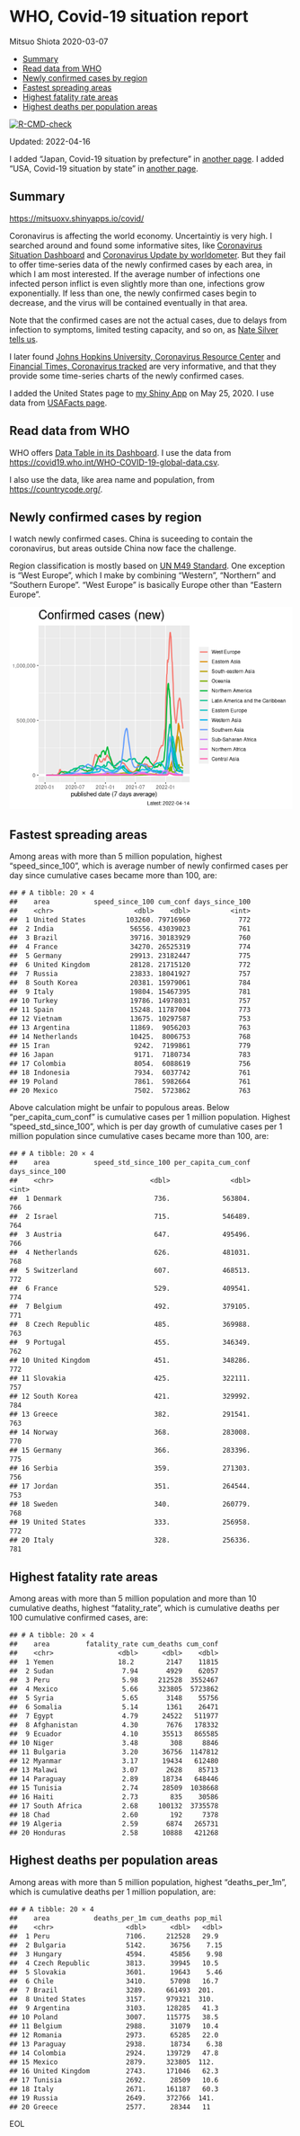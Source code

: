 WHO, Covid-19 situation report
================
Mitsuo Shiota
2020-03-07

-   [Summary](#summary)
-   [Read data from WHO](#read-data-from-who)
-   [Newly confirmed cases by region](#newly-confirmed-cases-by-region)
-   [Fastest spreading areas](#fastest-spreading-areas)
-   [Highest fatality rate areas](#highest-fatality-rate-areas)
-   [Highest deaths per population
    areas](#highest-deaths-per-population-areas)

<!-- badges: start -->

[![R-CMD-check](https://github.com/mitsuoxv/covid/workflows/R-CMD-check/badge.svg)](https://github.com/mitsuoxv/covid/actions)
<!-- badges: end -->

Updated: 2022-04-16

I added “Japan, Covid-19 situation by prefecture” in [another
page](Japan.md). I added “USA, Covid-19 situation by state” in [another
page](USA.md).

## Summary

<https://mitsuoxv.shinyapps.io/covid/>

Coronavirus is affecting the world economy. Uncertaintiy is very high. I
searched around and found some informative sites, like [Coronavirus
Situation
Dashboard](https://who.maps.arcgis.com/apps/opsdashboard/index.html#/c88e37cfc43b4ed3baf977d77e4a0667)
and [Coronavirus Update by
worldometer](https://www.worldometers.info/coronavirus/). But they fail
to offer time-series data of the newly confirmed cases by each area, in
which I am most interested. If the average number of infections one
infected person inflict is even slightly more than one, infections grow
exponentially. If less than one, the newly confirmed cases begin to
decrease, and the virus will be contained eventually in that area.

Note that the confirmed cases are not the actual cases, due to delays
from infection to symptoms, limited testing capacity, and so on, as
[Nate Silver tells
us](https://fivethirtyeight.com/features/coronavirus-case-counts-are-meaningless/).

I later found [Johns Hopkins University, Coronavirus Resource
Center](https://coronavirus.jhu.edu/) and [Financial Times, Coronavirus
tracked](https://www.ft.com/content/a26fbf7e-48f8-11ea-aeb3-955839e06441)
are very informative, and that they provide some time-series charts of
the newly confirmed cases.

I added the United States page to [my Shiny
App](https://mitsuoxv.shinyapps.io/covid/) on May 25, 2020. I use data
from [USAFacts
page](https://usafacts.org/visualizations/coronavirus-covid-19-spread-map/).

## Read data from WHO

WHO offers [Data Table in its Dashboard](https://covid19.who.int/table).
I use the data from
<https://covid19.who.int/WHO-COVID-19-global-data.csv>.

I also use the data, like area name and population, from
<https://countrycode.org/>.

## Newly confirmed cases by region

I watch newly confirmed cases. China is suceeding to contain the
coronavirus, but areas outside China now face the challenge.

Region classification is mostly based on [UN M49
Standard](https://unstats.un.org/unsd/methodology/m49/). One exception
is “West Europe”, which I make by combining “Western”, “Northern” and
“Southern Europe”. “West Europe” is basically Europe other than “Eastern
Europe”.

![](README_files/figure-gfm/chart-1.png)<!-- -->

## Fastest spreading areas

Among areas with more than 5 million population, highest
“speed_since_100”, which is average number of newly confirmed cases per
day since cumulative cases became more than 100, are:

    ## # A tibble: 20 × 4
    ##    area           speed_since_100 cum_conf days_since_100
    ##    <chr>                    <dbl>    <dbl>          <int>
    ##  1 United States          103260. 79716960            772
    ##  2 India                   56556. 43039023            761
    ##  3 Brazil                  39716. 30183929            760
    ##  4 France                  34270. 26525319            774
    ##  5 Germany                 29913. 23182447            775
    ##  6 United Kingdom          28128. 21715120            772
    ##  7 Russia                  23833. 18041927            757
    ##  8 South Korea             20381. 15979061            784
    ##  9 Italy                   19804. 15467395            781
    ## 10 Turkey                  19786. 14978031            757
    ## 11 Spain                   15248. 11787004            773
    ## 12 Vietnam                 13675. 10297587            753
    ## 13 Argentina               11869.  9056203            763
    ## 14 Netherlands             10425.  8006753            768
    ## 15 Iran                     9242.  7199861            779
    ## 16 Japan                    9171.  7180734            783
    ## 17 Colombia                 8054.  6088619            756
    ## 18 Indonesia                7934.  6037742            761
    ## 19 Poland                   7861.  5982664            761
    ## 20 Mexico                   7502.  5723862            763

Above calculation might be unfair to populous areas. Below
“per_capita_cum_conf” is cumulative cases per 1 million population.
Highest “speed_std_since_100”, which is per day growth of cumulative
cases per 1 million population since cumulative cases became more than
100, are:

    ## # A tibble: 20 × 4
    ##    area           speed_std_since_100 per_capita_cum_conf days_since_100
    ##    <chr>                        <dbl>               <dbl>          <int>
    ##  1 Denmark                       736.             563804.            766
    ##  2 Israel                        715.             546489.            764
    ##  3 Austria                       647.             495496.            766
    ##  4 Netherlands                   626.             481031.            768
    ##  5 Switzerland                   607.             468513.            772
    ##  6 France                        529.             409541.            774
    ##  7 Belgium                       492.             379105.            771
    ##  8 Czech Republic                485.             369988.            763
    ##  9 Portugal                      455.             346349.            762
    ## 10 United Kingdom                451.             348286.            772
    ## 11 Slovakia                      425.             322111.            757
    ## 12 South Korea                   421.             329992.            784
    ## 13 Greece                        382.             291541.            763
    ## 14 Norway                        368.             283008.            770
    ## 15 Germany                       366.             283396.            775
    ## 16 Serbia                        359.             271303.            756
    ## 17 Jordan                        351.             264544.            753
    ## 18 Sweden                        340.             260779.            768
    ## 19 United States                 333.             256958.            772
    ## 20 Italy                         328.             256336.            781

## Highest fatality rate areas

Among areas with more than 5 million population and more than 10
cumulative deaths, highest “fatality_rate”, which is cumulative deaths
per 100 cumulative confirmed cases, are:

    ## # A tibble: 20 × 4
    ##    area         fatality_rate cum_deaths cum_conf
    ##    <chr>                <dbl>      <dbl>    <dbl>
    ##  1 Yemen                18.2        2147    11815
    ##  2 Sudan                 7.94       4929    62057
    ##  3 Peru                  5.98     212528  3552467
    ##  4 Mexico                5.66     323805  5723862
    ##  5 Syria                 5.65       3148    55756
    ##  6 Somalia               5.14       1361    26471
    ##  7 Egypt                 4.79      24522   511977
    ##  8 Afghanistan           4.30       7676   178332
    ##  9 Ecuador               4.10      35513   865585
    ## 10 Niger                 3.48        308     8846
    ## 11 Bulgaria              3.20      36756  1147812
    ## 12 Myanmar               3.17      19434   612480
    ## 13 Malawi                3.07       2628    85713
    ## 14 Paraguay              2.89      18734   648446
    ## 15 Tunisia               2.74      28509  1038668
    ## 16 Haiti                 2.73        835    30586
    ## 17 South Africa          2.68     100132  3735578
    ## 18 Chad                  2.60        192     7378
    ## 19 Algeria               2.59       6874   265731
    ## 20 Honduras              2.58      10888   421268

## Highest deaths per population areas

Among areas with more than 5 million population, highest
“deaths_per_1m”, which is cumulative deaths per 1 million population,
are:

    ## # A tibble: 20 × 4
    ##    area           deaths_per_1m cum_deaths pop_mil
    ##    <chr>                  <dbl>      <dbl>   <dbl>
    ##  1 Peru                   7106.     212528   29.9 
    ##  2 Bulgaria               5142.      36756    7.15
    ##  3 Hungary                4594.      45856    9.98
    ##  4 Czech Republic         3813.      39945   10.5 
    ##  5 Slovakia               3601.      19643    5.46
    ##  6 Chile                  3410.      57098   16.7 
    ##  7 Brazil                 3289.     661493  201.  
    ##  8 United States          3157.     979321  310.  
    ##  9 Argentina              3103.     128285   41.3 
    ## 10 Poland                 3007.     115775   38.5 
    ## 11 Belgium                2988.      31079   10.4 
    ## 12 Romania                2973.      65285   22.0 
    ## 13 Paraguay               2938.      18734    6.38
    ## 14 Colombia               2924.     139729   47.8 
    ## 15 Mexico                 2879.     323805  112.  
    ## 16 United Kingdom         2743.     171046   62.3 
    ## 17 Tunisia                2692.      28509   10.6 
    ## 18 Italy                  2671.     161187   60.3 
    ## 19 Russia                 2649.     372766  141.  
    ## 20 Greece                 2577.      28344   11

EOL
